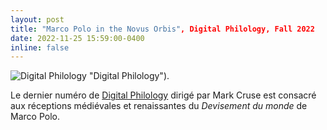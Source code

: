 ```yaml
---
layout: post
title: "Marco Polo in the Novus Orbis", Digital Philology, Fall 2022
date: 2022-11-25 15:59:00-0400
inline: false
---
```


![Digital Philology](https://muse.jhu.edu/issue/49137/image/front_cover.jpg) "Digital Philology").

Le dernier numéro de [Digital Philology](https://muse.jhu.edu/issue/49137) dirigé par Mark Cruse est consacré aux réceptions médiévales et renaissantes du _Devisement du monde_ de Marco Polo.

